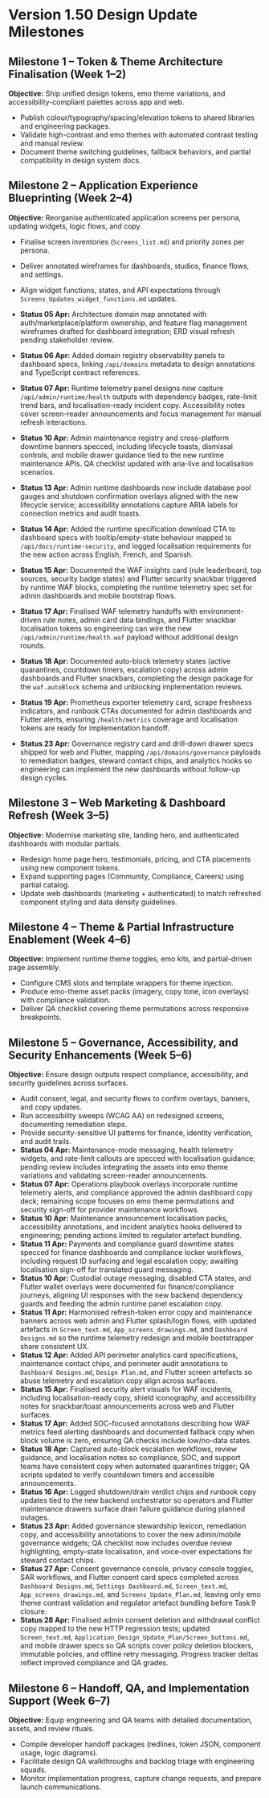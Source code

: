 # Version 1.50 Design Update Milestones

## Milestone 1 – Token & Theme Architecture Finalisation (Week 1–2)
**Objective:** Ship unified design tokens, emo theme variations, and accessibility-compliant palettes across app and web.
- Publish colour/typography/spacing/elevation tokens to shared libraries and engineering packages.
- Validate high-contrast and emo themes with automated contrast testing and manual review.
- Document theme switching guidelines, fallback behaviors, and partial compatibility in design system docs.

## Milestone 2 – Application Experience Blueprinting (Week 2–4)
**Objective:** Reorganise authenticated application screens per persona, updating widgets, logic flows, and copy.
- Finalise screen inventories (`Screens_list.md`) and priority zones per persona.
- Deliver annotated wireframes for dashboards, studios, finance flows, and settings.
- Align widget functions, states, and API expectations through `Screens_Updates_widget_functions.md` updates.
- **Status 05 Apr:** Architecture domain map annotated with auth/marketplace/platform ownership, and feature flag management wireframes drafted for dashboard integration; ERD visual refresh pending stakeholder review.
- **Status 06 Apr:** Added domain registry observability panels to dashboard specs, linking `/api/domains` metadata to design annotations and TypeScript contract references.
- **Status 07 Apr:** Runtime telemetry panel designs now capture `/api/admin/runtime/health` outputs with dependency badges, rate-limit trend bars, and localisation-ready incident copy. Accessibility notes cover screen-reader announcements and focus management for manual refresh interactions.
- **Status 10 Apr:** Admin maintenance registry and cross-platform downtime banners specced, including lifecycle toasts, dismissal controls, and mobile drawer guidance tied to the new runtime maintenance APIs. QA checklist updated with aria-live and localisation scenarios.
- **Status 13 Apr:** Admin runtime dashboards now include database pool gauges and shutdown confirmation overlays aligned with the new lifecycle service; accessibility annotations capture ARIA labels for connection metrics and audit toasts.
- **Status 14 Apr:** Added the runtime specification download CTA to dashboard specs with tooltip/empty-state behaviour mapped to `/api/docs/runtime-security`, and logged localisation requirements for the new action across English, French, and Spanish.
- **Status 15 Apr:** Documented the WAF insights card (rule leaderboard, top sources, security badge states) and Flutter security snackbar triggered by runtime WAF blocks, completing the runtime telemetry spec set for admin dashboards and mobile bootstrap flows.

- **Status 17 Apr:** Finalised WAF telemetry handoffs with environment-driven rule notes, admin card data bindings, and Flutter snackbar localisation tokens so engineering can wire the new `/api/admin/runtime/health.waf` payload without additional design rounds.
- **Status 18 Apr:** Documented auto-block telemetry states (active quarantines, countdown timers, escalation copy) across admin dashboards and Flutter snackbars, completing the design package for the `waf.autoBlock` schema and unblocking implementation reviews.
- **Status 19 Apr:** Prometheus exporter telemetry card, scrape freshness indicators, and runbook CTAs documented for admin dashboards and Flutter alerts, ensuring `/health/metrics` coverage and localisation tokens are ready for implementation handoff.
- **Status 23 Apr:** Governance registry card and drill-down drawer specs shipped for
  web and Flutter, mapping `/api/domains/governance` payloads to remediation badges,
  steward contact chips, and analytics hooks so engineering can implement the new
  dashboards without follow-up design cycles.

## Milestone 3 – Web Marketing & Dashboard Refresh (Week 3–5)
**Objective:** Modernise marketing site, landing hero, and authenticated dashboards with modular partials.
- Redesign home page hero, testimonials, pricing, and CTA placements using new component tokens.
- Expand supporting pages (Community, Compliance, Careers) using partial catalog.
- Update web dashboards (marketing + authenticated) to match refreshed component styling and data density guidelines.

## Milestone 4 – Theme & Partial Infrastructure Enablement (Week 4–6)
**Objective:** Implement runtime theme toggles, emo kits, and partial-driven page assembly.
- Configure CMS slots and template wrappers for theme injection.
- Produce emo-theme asset packs (imagery, copy tone, icon overlays) with compliance validation.
- Deliver QA checklist covering theme permutations across responsive breakpoints.

## Milestone 5 – Governance, Accessibility, and Security Enhancements (Week 5–6)
**Objective:** Ensure design outputs respect compliance, accessibility, and security guidelines across surfaces.
- Audit consent, legal, and security flows to confirm overlays, banners, and copy updates.
- Run accessibility sweeps (WCAG AA) on redesigned screens, documenting remediation steps.
- Provide security-sensitive UI patterns for finance, identity verification, and audit trails.
- **Status 04 Apr:** Maintenance-mode messaging, health telemetry widgets, and rate-limit callouts are specced with localisation guidance; pending review includes integrating the assets into emo theme variations and validating screen-reader announcements.
- **Status 07 Apr:** Operations playbook overlays incorporate runtime telemetry alerts, and compliance approved the admin dashboard copy deck; remaining scope focuses on emo theme permutations and security sign-off for provider maintenance workflows.
- **Status 10 Apr:** Maintenance announcement localisation packs, accessibility annotations, and incident analytics hooks delivered to engineering; pending actions limited to regulator artefact bundling.
- **Status 11 Apr:** Payments and compliance guard downtime states specced for finance dashboards and compliance locker workflows, including request ID surfacing and legal escalation copy; awaiting localisation sign-off for translated guard messaging.
- **Status 10 Apr:** Custodial outage messaging, disabled CTA states, and Flutter wallet overlays were documented for finance/compliance journeys, aligning UI responses with the new backend dependency guards and feeding the admin runtime panel escalation copy.
- **Status 11 Apr:** Harmonised refresh-token error copy and maintenance banners across web admin and Flutter splash/login flows, with updated artefacts in `Screen_text.md`, `App_screens_drawings.md`, and `Dashboard Designs.md` so the runtime telemetry redesign and mobile bootstrapper share consistent UX.
- **Status 12 Apr:** Added API perimeter analytics card specifications, maintenance contact chips, and perimeter audit annotations to `Dashboard Designs.md`, `Design Plan.md`, and Flutter screen artefacts so abuse telemetry and escalation copy align across surfaces.
- **Status 15 Apr:** Finalised security alert visuals for WAF incidents, including localisation-ready copy, shield iconography, and accessibility notes for snackbar/toast announcements across web and Flutter surfaces.
- **Status 17 Apr:** Added SOC-focused annotations describing how WAF metrics feed alerting dashboards and documented fallback copy when block volume is zero, ensuring QA checks include low/no-data states.
- **Status 18 Apr:** Captured auto-block escalation workflows, review guidance, and localisation notes so compliance, SOC, and support teams have consistent copy when automated quarantines trigger; QA scripts updated to verify countdown timers and accessible announcements.
- **Status 16 Apr:** Logged shutdown/drain verdict chips and runbook copy updates tied to the new backend orchestrator so operators and Flutter maintenance drawers surface drain failure guidance during planned outages.
- **Status 23 Apr:** Added governance stewardship lexicon, remediation copy, and
  accessibility annotations to cover the new admin/mobile governance widgets; QA
  checklist now includes overdue review highlighting, empty-state localisation, and
  voice-over expectations for steward contact chips.
- **Status 27 Apr:** Consent governance console, privacy console toggles, SAR
  workflows, and Flutter consent card specs completed across `Dashboard Designs.md`,
  `Settings Dashboard.md`, `Screen_text.md`, `App_screens_drawings.md`, and
  `Screens_Update_Plan.md`, leaving only emo theme contrast validation and regulator
  artefact bundling before Task 9 closure.
- **Status 28 Apr:** Finalised admin consent deletion and withdrawal conflict copy
  mapped to the new HTTP regression tests; updated `Screen_text.md`,
  `Application_Design_Update_Plan/Screen_buttons.md`, and mobile drawer specs so
  QA scripts cover policy deletion blockers, immutable policies, and offline retry
  messaging. Progress tracker deltas reflect improved compliance and QA grades.

## Milestone 6 – Handoff, QA, and Implementation Support (Week 6–7)
**Objective:** Equip engineering and QA teams with detailed documentation, assets, and review rituals.
- Compile developer handoff packages (redlines, token JSON, component usage, logic diagrams).
- Facilitate design QA walkthroughs and backlog triage with engineering squads.
- Monitor implementation progress, capture change requests, and prepare launch communications.
